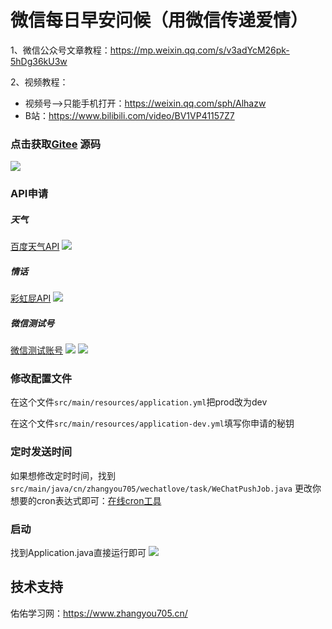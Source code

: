 # 微信每日早安问候（用微信传递爱情）
1、微信公众号文章教程：https://mp.weixin.qq.com/s/v3adYcM26pk-5hDg36kU3w

2、视频教程：
 - 视频号-->只能手机打开：https://weixin.qq.com/sph/Alhazw
 - B站：https://www.bilibili.com/video/BV1VP41157Z7

### 点击获取[Gitee](https://gitee.com/ZHANGYOU705/wechat-love) 源码
![](https://img-yyxxw.zhangyou705.cn/2022/08/23/1.png)
### API申请

##### 天气
[百度天气API](https://lbsyun.baidu.com/apiconsole/center#/home)
![](https://img-yyxxw.zhangyou705.cn/2022/08/23/2.png)
##### 情话
[彩虹屁API](https://www.tianapi.com/apiview/181)
![](https://img-yyxxw.zhangyou705.cn/2022/08/23/3.png)
##### 微信测试号
[微信测试账号](https://mp.weixin.qq.com/debug/cgi-bin/sandbox?t=sandbox/login)
![](https://img-yyxxw.zhangyou705.cn/2022/08/23/4.png)
![](https://img-yyxxw.zhangyou705.cn/2022/08/23/5.png)
### 修改配置文件
在这个文件`src/main/resources/application.yml`把prod改为dev

在这个文件`src/main/resources/application-dev.yml`填写你申请的秘钥

### 定时发送时间

如果想修改定时时间，找到
`src/main/java/cn/zhangyou705/wechatlove/task/WeChatPushJob.java`
更改你想要的cron表达式即可：[在线cron工具](https://cron.qqe2.com/)

### 启动
找到Application.java直接运行即可
![](https://img-yyxxw.zhangyou705.cn/2022/08/23/6.png)

## 技术支持
佑佑学习网：https://www.zhangyou705.cn/